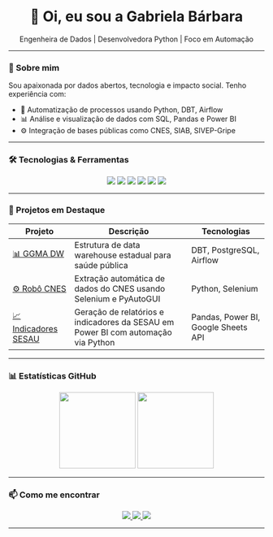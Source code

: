 <h1 align="center">👋 Oi, eu sou a Gabriela Bárbara</h1>

<p align="center">
  Engenheira de Dados | Desenvolvedora Python | Foco em Automação
</p>

---

### 🚀 Sobre mim

Sou apaixonada por dados abertos, tecnologia e impacto social. Tenho experiência com:
- 🔄 Automatização de processos usando Python, DBT, Airflow
- 📊 Análise e visualização de dados com SQL, Pandas e Power BI
- ⚙️ Integração de bases públicas como CNES, SIAB, SIVEP-Gripe

---

### 🛠️ Tecnologias & Ferramentas

<div align="center">
  <img src="https://img.shields.io/badge/-Python-3776AB?style=flat&logo=python&logoColor=white" />
  <img src="https://img.shields.io/badge/-SQL-4479A1?style=flat&logo=postgresql&logoColor=white" />
  <img src="https://img.shields.io/badge/-Airflow-017CEE?style=flat&logo=apache-airflow&logoColor=white" />
  <img src="https://img.shields.io/badge/-DBT-FF694B?style=flat&logo=dbt&logoColor=white" />
  <img src="https://img.shields.io/badge/-Power BI-F2C811?style=flat&logo=powerbi&logoColor=black" />
  <img src="https://img.shields.io/badge/-GitHub-181717?style=flat&logo=github&logoColor=white" />
</div>

---

### 📌 Projetos em Destaque

| Projeto | Descrição | Tecnologias |
|--------|------------|-------------|
| [📊 GGMA DW](https://github.com/NGI-SECOGE-SESAU/database_ggma) | Estrutura de data warehouse estadual para saúde pública | DBT, PostgreSQL, Airflow |
| [⚙️ Robô CNES](https://github.com/NGI-SECOGE-SESAU/robot_cnes) | Extração automática de dados do CNES usando Selenium e PyAutoGUI | Python, Selenium |
| [📈 Indicadores SESAU](https://github.com/NGI-SECOGE-SESAU/indicadores_sesau) | Geração de relatórios e indicadores da SESAU em Power BI com automação via Python | Pandas, Power BI, Google Sheets API |

---

### 📊 Estatísticas GitHub

<p align="center">
  <img src="https://github-readme-stats.vercel.app/api?username=gabrielabarbara1&show_icons=true&theme=radical" height="150"/>
  <img src="https://github-readme-stats.vercel.app/api/top-langs/?username=gabrielabarbara1&layout=compact&theme=radical" height="150"/>
</p>

---

### 📫 Como me encontrar

<div align="center">
  <a href="mailto:gabrielapcosta13@icloud.com">
    <img src="https://img.shields.io/badge/-Email-D14836?style=flat&logo=gmail&logoColor=white"/>
  </a>
  <a href="https://www.linkedin.com/in/gabriela-barbara-dev/">
    <img src="https://img.shields.io/badge/-LinkedIn-0077B5?style=flat&logo=linkedin&logoColor=white"/>
  </a>
  <a href="https://github.com/gabrielabarbara1">
    <img src="https://img.shields.io/badge/-GitHub-181717?style=flat&logo=github&logoColor=white"/>
  </a>
</div>

---

<p align="center">
</p>
